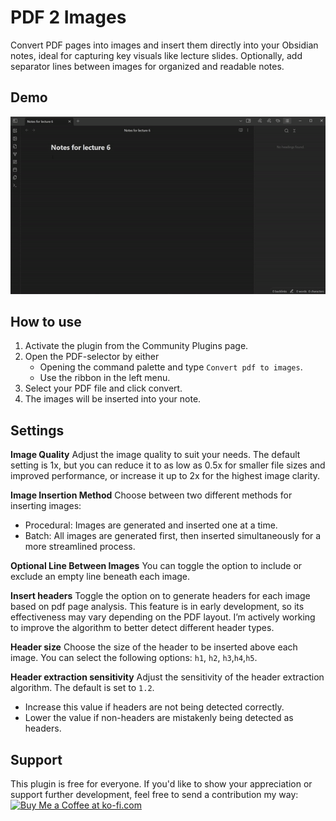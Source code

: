 # PDF 2 Images

Convert PDF pages into images and insert them directly into your Obsidian notes, ideal for capturing key visuals like lecture slides. Optionally, add separator lines between images for organized and readable notes.

## Demo
![demo](https://raw.githubusercontent.com/rasmusachr/pdf2images/main/resources/demo.gif)

## How to use

1. Activate the plugin from the Community Plugins page.
2. Open the PDF-selector by either
 	- Opening the command palette and type `Convert pdf to images`.
	- Use the ribbon in the left menu.
3. Select your PDF file and click convert.
4. The images will be inserted into your note.

## Settings
**Image Quality**
Adjust the image quality to suit your needs. The default setting is 1x, but you can reduce it to as low as 0.5x for smaller file sizes and improved performance, or increase it up to 2x for the highest image clarity.

**Image Insertion Method**
Choose between two different methods for inserting images:
- Procedural: Images are generated and inserted one at a time.
- Batch: All images are generated first, then inserted simultaneously for a more streamlined process.

**Optional Line Between Images**
You can toggle the option to include or exclude an empty line beneath each image. 

**Insert headers**
Toggle the option on to generate headers for each image based on pdf page analysis.
This feature is in early development, so its effectiveness may vary depending on the PDF layout. I’m actively working to improve the algorithm to better detect different header types.

**Header size**
Choose the size of the header to be inserted above each image. You can select the following options: `h1`, `h2`, `h3`,`h4`,`h5`.

**Header extraction sensitivity**
Adjust the sensitivity of the header extraction algorithm. The default is set to `1.2`.
- Increase this value if headers are not being detected correctly. 
- Lower the value if non-headers are mistakenly being detected as headers. 


## Support
This plugin is free for everyone. If you'd like to show your appreciation or support further development, feel free to send a contribution my way:<br>
<a href='https://ko-fi.com/Q5Q814LKGT' target='_blank'><img height='50' style='border:0px;height:50px;' src='https://storage.ko-fi.com/cdn/kofi3.png?v=3' border='0' alt='Buy Me a Coffee at ko-fi.com' /></a>
